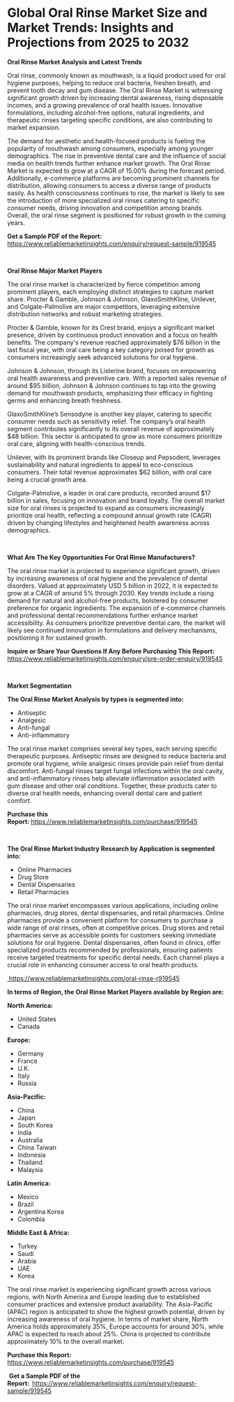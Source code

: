 <p><h1>Global Oral Rinse Market Size and Market Trends: Insights and Projections from 2025 to 2032</h1></p><p><strong>Oral Rinse Market Analysis and Latest Trends</strong></p>
<p><p>Oral rinse, commonly known as mouthwash, is a liquid product used for oral hygiene purposes, helping to reduce oral bacteria, freshen breath, and prevent tooth decay and gum disease. The Oral Rinse Market is witnessing significant growth driven by increasing dental awareness, rising disposable incomes, and a growing prevalence of oral health issues. Innovative formulations, including alcohol-free options, natural ingredients, and therapeutic rinses targeting specific conditions, are also contributing to market expansion.</p><p>The demand for aesthetic and health-focused products is fueling the popularity of mouthwash among consumers, especially among younger demographics. The rise in preventive dental care and the influence of social media on health trends further enhance market growth. The Oral Rinse Market is expected to grow at a CAGR of 15.00% during the forecast period. Additionally, e-commerce platforms are becoming prominent channels for distribution, allowing consumers to access a diverse range of products easily. As health consciousness continues to rise, the market is likely to see the introduction of more specialized oral rinses catering to specific consumer needs, driving innovation and competition among brands. Overall, the oral rinse segment is positioned for robust growth in the coming years.</p></p>
<p><strong>Get a Sample PDF of the Report:&nbsp;</strong> <a href="https://www.reliablemarketinsights.com/enquiry/request-sample/919545?utm_campaign=2630&utm_medium=2&utm_source=Github&utm_content=ia&utm_term=16042025&utm_id=oral-rinse">https://www.reliablemarketinsights.com/enquiry/request-sample/919545</a></p>
<p>&nbsp;</p>
<p><strong>Oral Rinse Major Market Players</strong></p>
<p><p>The oral rinse market is characterized by fierce competition among prominent players, each employing distinct strategies to capture market share. Procter & Gamble, Johnson & Johnson, GlaxoSmithKline, Unilever, and Colgate-Palmolive are major competitors, leveraging extensive distribution networks and robust marketing strategies.</p><p>Procter & Gamble, known for its Crest brand, enjoys a significant market presence, driven by continuous product innovation and a focus on health benefits. The company's revenue reached approximately $76 billion in the last fiscal year, with oral care being a key category poised for growth as consumers increasingly seek advanced solutions for oral hygiene.</p><p>Johnson & Johnson, through its Listerine brand, focuses on empowering oral health awareness and preventive care. With a reported sales revenue of around $95 billion, Johnson & Johnson continues to tap into the growing demand for mouthwash products, emphasizing their efficacy in fighting germs and enhancing breath freshness.</p><p>GlaxoSmithKline’s Sensodyne is another key player, catering to specific consumer needs such as sensitivity relief. The company’s oral health segment contributes significantly to its overall revenue of approximately $48 billion. This sector is anticipated to grow as more consumers prioritize oral care, aligning with health-conscious trends.</p><p>Unilever, with its prominent brands like Closeup and Pepsodent, leverages sustainability and natural ingredients to appeal to eco-conscious consumers. Their total revenue approximates $62 billion, with oral care being a crucial growth area.</p><p>Colgate-Palmolive, a leader in oral care products, recorded around $17 billion in sales, focusing on innovation and brand loyalty. The overall market size for oral rinses is projected to expand as consumers increasingly prioritize oral health, reflecting a compound annual growth rate (CAGR) driven by changing lifestyles and heightened health awareness across demographics.</p></p>
<p>&nbsp;</p>
<p><strong>What Are The Key Opportunities For Oral Rinse Manufacturers?</strong></p>
<p><p>The oral rinse market is projected to experience significant growth, driven by increasing awareness of oral hygiene and the prevalence of dental disorders. Valued at approximately USD 5 billion in 2022, it is expected to grow at a CAGR of around 5% through 2030. Key trends include a rising demand for natural and alcohol-free products, bolstered by consumer preference for organic ingredients. The expansion of e-commerce channels and professional dental recommendations further enhance market accessibility. As consumers prioritize preventive dental care, the market will likely see continued innovation in formulations and delivery mechanisms, positioning it for sustained growth.</p></p>
<p><strong>Inquire or Share Your Questions If Any Before Purchasing This Report:</strong> <a href="https://www.reliablemarketinsights.com/enquiry/pre-order-enquiry/919545?utm_campaign=2630&utm_medium=2&utm_source=Github&utm_content=ia&utm_term=16042025&utm_id=oral-rinse">https://www.reliablemarketinsights.com/enquiry/pre-order-enquiry/919545</a></p>
<p>&nbsp;</p>
<p><strong>Market Segmentation</strong></p>
<p><strong>The Oral Rinse Market Analysis by types is segmented into:</strong></p>
<p><ul><li>Antiseptic</li><li>Analgesic</li><li>Anti-fungal</li><li>Anti-inflammatory</li></ul></p>
<p><p>The oral rinse market comprises several key types, each serving specific therapeutic purposes. Antiseptic rinses are designed to reduce bacteria and promote oral hygiene, while analgesic rinses provide pain relief from dental discomfort. Anti-fungal rinses target fungal infections within the oral cavity, and anti-inflammatory rinses help alleviate inflammation associated with gum disease and other oral conditions. Together, these products cater to diverse oral health needs, enhancing overall dental care and patient comfort.</p></p>
<p><strong>Purchase this Report:&nbsp;</strong><a href="https://www.reliablemarketinsights.com/purchase/919545?utm_campaign=2630&utm_medium=2&utm_source=Github&utm_content=ia&utm_term=16042025&utm_id=oral-rinse">https://www.reliablemarketinsights.com/purchase/919545</a></p>
<p>&nbsp;</p>
<p><strong>The Oral Rinse Market Industry Research by Application is segmented into:</strong></p>
<p><ul><li>Online Pharmacies</li><li>Drug Store</li><li>Dental Dispensaries</li><li>Retail Pharmacies</li></ul></p>
<p><p>The oral rinse market encompasses various applications, including online pharmacies, drug stores, dental dispensaries, and retail pharmacies. Online pharmacies provide a convenient platform for consumers to purchase a wide range of oral rinses, often at competitive prices. Drug stores and retail pharmacies serve as accessible points for customers seeking immediate solutions for oral hygiene. Dental dispensaries, often found in clinics, offer specialized products recommended by professionals, ensuring patients receive targeted treatments for specific dental needs. Each channel plays a crucial role in enhancing consumer access to oral health products.</p></p>
<p><a href="https://www.reliablemarketinsights.com/oral-rinse-r919545?utm_campaign=2630&utm_medium=2&utm_source=Github&utm_content=ia&utm_term=16042025&utm_id=oral-rinse">&nbsp;https://www.reliablemarketinsights.com/oral-rinse-r919545</a></p>
<p><strong>In terms of Region, the Oral Rinse Market Players available by Region are:</strong></p>
<p>
    <p> <strong> North America: </strong>
        <ul>
            <li>United States</li>
            <li>Canada</li>
        </ul>
        </p> 
    <p> <strong> Europe: </strong>
        <ul>
            <li>Germany</li>
            <li>France</li>
            <li>U.K.</li>
            <li>Italy</li>
            <li>Russia</li>
        </ul>
        </p> 
    <p> <strong> Asia-Pacific: </strong>
        <ul>
            <li>China</li>
            <li>Japan</li>
            <li>South Korea</li>
            <li>India</li>
            <li>Australia</li>
            <li>China Taiwan</li>
            <li>Indonesia</li>
            <li>Thailand</li>
            <li>Malaysia</li>
        </ul>
        </p> 
    <p> <strong> Latin America: </strong>
        <ul>
            <li>Mexico</li>
            <li>Brazil</li>
            <li>Argentina Korea</li>
            <li>Colombia</li>
        </ul>
        </p> 
    <p> <strong> Middle East & Africa: </strong>
        <ul>
            <li>Turkey</li>
            <li>Saudi</li>
            <li>Arabia</li>
            <li>UAE</li>
            <li>Korea</li>
        </ul>
    </p>
    </p>
<p><p>The oral rinse market is experiencing significant growth across various regions, with North America and Europe leading due to established consumer practices and extensive product availability. The Asia-Pacific (APAC) region is anticipated to show the highest growth potential, driven by increasing awareness of oral hygiene. In terms of market share, North America holds approximately 35%, Europe accounts for around 30%, while APAC is expected to reach about 25%. China is projected to contribute approximately 10% to the overall market.</p></p>
<p><strong>Purchase this Report: </strong><a href="https://www.reliablemarketinsights.com/purchase/919545?utm_campaign=2630&utm_medium=2&utm_source=Github&utm_content=ia&utm_term=16042025&utm_id=oral-rinse">https://www.reliablemarketinsights.com/purchase/919545</a></p>
<p>&nbsp;<strong>Get a Sample PDF of the Report:&nbsp;&nbsp;</strong><a href="https://www.reliablemarketinsights.com/enquiry/request-sample/919545?utm_campaign=2630&utm_medium=2&utm_source=Github&utm_content=ia&utm_term=16042025&utm_id=oral-rinse">https://www.reliablemarketinsights.com/enquiry/request-sample/919545</a></p>
<p><strong></strong></p>
<p><p></p><p></p><p></p></p>